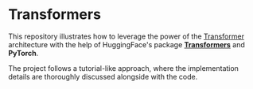 # Transformers

This repository illustrates how to leverage the power of the [Transformer](https://arxiv.org/pdf/1706.03762.pdf) architecture with the help of HuggingFace's package **[Transformers](https://github.com/huggingface/transformers)** and **PyTorch**.

The project follows a tutorial-like approach, where the implementation details are thoroughly discussed alongside with the code.